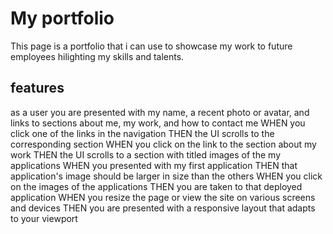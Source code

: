# My portfolio

This page is a portfolio that i can use to showcase my work to future employees hilighting my skills and talents.

## features
as a user you are presented with my name, a recent photo or avatar, and links to sections about me, my work, and how to contact me
WHEN you click one of the links in the navigation
THEN the UI scrolls to the corresponding section
WHEN you click on the link to the section about my work
THEN the UI scrolls to a section with titled images of the my applications
WHEN you presented with my first application
THEN that application's image should be larger in size than the others
WHEN you click on the images of the applications
THEN you are taken to that deployed application
WHEN you resize the page or view the site on various screens and devices
THEN you are presented with a responsive layout that adapts to your viewport
